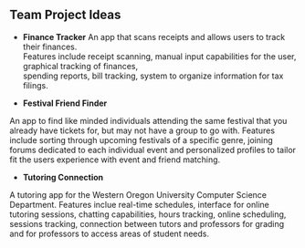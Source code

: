 ## **Team Project Ideas**

- **Finance Tracker** 
An app that scans receipts and allows users to track their finances.  
Features include receipt scanning, manual input capabilities for the user, graphical tracking of finances,   
 spending reports, bill tracking, system to organize information for tax filings.  

- **Festival Friend Finder**

An app to find like minded individuals attending the same festival that you already have tickets for, but may not have a group to go with. 
Features include sorting through upcoming festivals of a specific genre, joining forums dedicated to each individual event and 
personalized profiles to tailor fit the users experience with event and friend matching.

- **Tutoring Connection**

A tutoring app for the Western Oregon University Computer Science Department. 
Features inclue real-time schedules, interface for online tutoring sessions, chatting capabilities, hours tracking, online scheduling, 
sessions tracking, connection between tutors and professors for grading and for professors to access areas of student needs. 